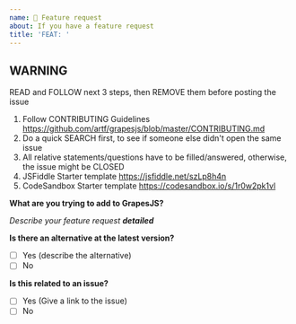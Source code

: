 ```yaml
---
name: 🚀 Feature request
about: If you have a feature request
title: 'FEAT: '
---
```


## WARNING
READ and FOLLOW next 3 steps, then REMOVE them before posting the issue

1. Follow CONTRIBUTING Guidelines https://github.com/artf/grapesjs/blob/master/CONTRIBUTING.md
2. Do a quick SEARCH first, to see if someone else didn't open the same issue
3. All relative statements/questions have to be filled/answered, otherwise, the issue might be CLOSED
4. JSFiddle Starter template https://jsfiddle.net/szLp8h4n
5. CodeSandbox Starter template https://codesandbox.io/s/1r0w2pk1vl

**What are you trying to add to GrapesJS?**

*Describe your feature request **detailed***

**Is there an alternative at the latest version?**

 - [ ] Yes (describe the alternative)
 - [ ] No

**Is this related to an issue?**

 - [ ] Yes (Give a link to the issue)
 - [ ] No
